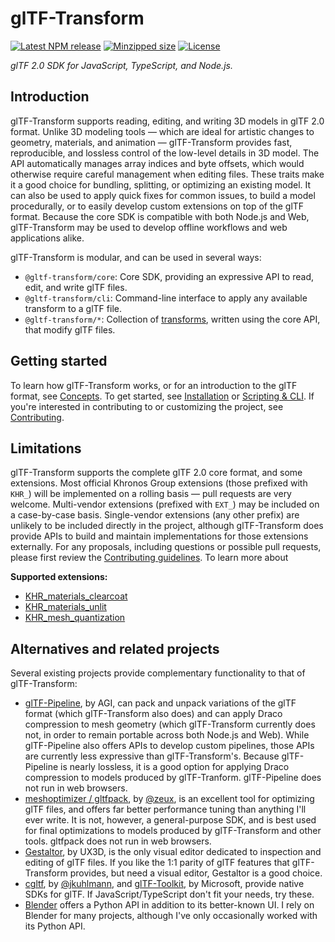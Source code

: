 # glTF-Transform

[![Latest NPM release](https://img.shields.io/npm/v/@gltf-transform/core.svg)](https://www.npmjs.com/package/@gltf-transform/core)
[![Minzipped size](https://badgen.net/bundlephobia/minzip/@gltf-transform/core)](https://bundlephobia.com/result?p=@gltf-transform/core)
[![License](https://img.shields.io/badge/license-MIT-007ec6.svg)](https://github.com/donmccurdy/glTF-Transform/blob/master/LICENSE)

*glTF 2.0 SDK for JavaScript, TypeScript, and Node.js.*

## Introduction

<!-- NOTICE: This section is duplicated in README.md. Please keep them in sync. -->

glTF-Transform supports reading, editing, and writing 3D models in glTF 2.0 format. Unlike 3D modeling tools — which are ideal for artistic changes to geometry, materials, and animation — glTF-Transform provides fast, reproducible, and lossless control of the low-level details in 3D model. The API automatically manages array indices and byte offsets, which would otherwise require careful management when editing files. These traits make it a good choice for bundling, splitting, or optimizing an existing model. It can also be used to apply quick fixes for common issues, to build a model procedurally, or to easily develop custom extensions on top of the glTF format. Because the core SDK is compatible with both Node.js and Web, glTF-Transform may be used to develop offline workflows and web applications alike.

glTF-Transform is modular, and can be used in several ways:

- `@gltf-transform/core`: Core SDK, providing an expressive API to read, edit, and write glTF files.
- `@gltf-transform/cli`: Command-line interface to apply any available transform to a glTF file.
- `@gltf-transform/*`: Collection of [transforms](/scripting.html#transforms), written using the core API, that modify glTF files.

## Getting started

To learn how glTF-Transform works, or for an introduction to the glTF format, see [Concepts](/concepts.html). To get started, see [Installation](/scripting.html#installation) or [Scripting & CLI](/scripting.html#scripting). If you're interested in contributing to or customizing the project, see [Contributing](/contributing.html).

## Limitations

glTF-Transform supports the complete glTF 2.0 core format, and some extensions. Most official Khronos Group extensions (those prefixed with `KHR_`) will be implemented on a rolling basis — pull requests are very welcome. Multi-vendor extensions (prefixed with `EXT_`) may be included on a case-by-case basis. Single-vendor extensions (any other prefix) are unlikely to be included directly in the project, although glTF-Transform does provide APIs to build and maintain implementations for those extensions externally. For any proposals, including questions or possible pull requests, please first review the [Contributing guidelines](/contributing.html). To learn more about

**Supported extensions:**

- [KHR_materials_clearcoat](https://github.com/KhronosGroup/glTF/blob/master/extensions/2.0/Khronos/KHR_materials_clearcoat/)
- [KHR_materials_unlit](https://github.com/KhronosGroup/glTF/blob/master/extensions/2.0/Khronos/KHR_materials_unlit/)
- [KHR_mesh_quantization](https://github.com/KhronosGroup/glTF/blob/master/extensions/2.0/Khronos/KHR_mesh_quantization/)

## Alternatives and related projects

Several existing projects provide complementary functionality to that of glTF-Transform:

- [glTF-Pipeline](https://github.com/AnalyticalGraphicsInc/gltf-pipeline/), by AGI, can pack and unpack variations of the glTF format (which glTF-Transform also does) and can apply Draco compression to mesh geometry (which glTF-Transform currently does not, in order to remain portable across both Node.js and Web). While glTF-Pipeline also offers APIs to develop custom pipelines, those APIs are currently less expressive than glTF-Transform's. Because glTF-Pipeline is nearly lossless, it is a good option for applying Draco compression to models produced by glTF-Tranform. glTF-Pipeline does not run in web browsers.
- [meshoptimizer / gltfpack](https://github.com/zeux/meshoptimizer), by [@zeux](https://github.com/zeux), is an excellent tool for optimizing glTF files, and offers far better performance tuning than anything I'll ever write. It is not, however, a general-purpose SDK, and is best used for final optimizations to models produced by glTF-Transform and other tools. gltfpack does not run in web browsers.
- [Gestaltor](https://gestaltor.io/), by UX3D, is the only visual editor dedicated to inspection and editing of glTF files. If you like the 1:1 parity of glTF features that glTF-Transform provides, but need a visual editor, Gestaltor is a good choice.
- [cgltf](https://github.com/jkuhlmann/cgltf), by [@jkuhlmann](https://github.com/jkuhlmann), and [glTF-Toolkit](https://github.com/Microsoft/glTF-Toolkit), by Microsoft, provide native SDKs for glTF. If JavaScript/TypeScript don't fit your needs, try these.
- [Blender](https://www.blender.org/) offers a Python API in addition to its better-known UI. I rely on Blender for many projects, although I've only occasionally worked with its Python API.
